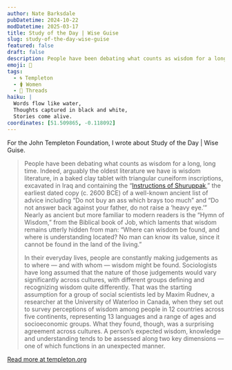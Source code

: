```yaml
---
author: Nate Barksdale
pubDatetime: 2024-10-22
modDatetime: 2025-03-17
title: Study of the Day | Wise Guise
slug: study-of-the-day-wise-guise
featured: false
draft: false
description: People have been debating what counts as wisdom for a long, long time. Indeed, arguably the oldest literature we have is wisdom literature, in a baked clay tabl...
emoji: 📝
tags:
  - 🌀 Templeton
  - 🚺 Women
  - 🧵 Threads
haiku: |
  Words flow like water,
  Thoughts captured in black and white,
  Stories come alive.
coordinates: [51.509865, -0.118092]
---
```


For the John Templeton Foundation, I wrote about Study of the Day | Wise Guise.

> People have been debating what counts as wisdom for a long, long time. Indeed, arguably the oldest literature we have is wisdom literature, in a baked clay tablet with triangular cuneiform inscriptions, excavated in Iraq and containing the “[Instructions of Shuruppak](https://archive.org/details/instructions-of-shuruppak/mode/2up),” the earliest dated copy (c. 2600 BCE) of a well-known ancient list of advice including “Do not buy an ass which brays too much” and “Do not answer back against your father, do not raise a ‘heavy eye.’” Nearly as ancient but more familiar to modern readers is the “Hymn of Wisdom,” from the Biblical book of Job, which laments that wisdom remains utterly hidden from man: “Where can wisdom be found, and where is understanding located? No man can know its value, since it cannot be found in the land of the living.”
>
> In their everyday lives, people are constantly making judgements as to where — and with whom — wisdom might be found. Sociologists have long assumed that the nature of those judgements would vary significantly across cultures, with different groups defining and recognizing wisdom quite differently. That was the starting assumption for a group of social scientists led by Maxim Rudnev, a researcher at the University of Waterloo in Canada, when they set out to survey perceptions of wisdom among people in 12 countries across five continents, representing 13 languages and a range of ages and socioeconomic groups. What they found, though, was a surprising agreement across cultures. A person’s expected wisdom, knowledge and understanding tends to be assessed along two key dimensions — one of which functions in an unexpected manner.

[Read more at templeton.org](https://www.templeton.org/news/wise-guise)
